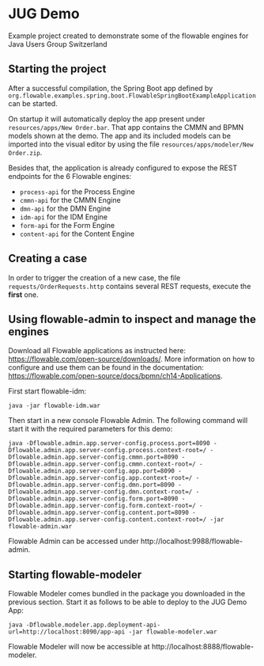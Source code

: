 # JUG Demo
 Example project created to demonstrate some of the flowable engines for Java Users Group Switzerland
 
## Starting the project
After a successful compilation, the Spring Boot app defined by `org.flowable.examples.spring.boot.FlowableSpringBootExampleApplication` 
can be started.

On startup it will automatically deploy the app present under `resources/apps/New Order.bar`. That app contains the 
CMMN and BPMN models shown at the demo. The app and its included models can be imported into the visual editor by using
the file `resources/apps/modeler/New Order.zip`.

Besides that, the application is already configured to expose the REST endpoints for the 6 Flowable engines:
* `process-api` for the Process Engine
* `cmmn-api` for the CMMN Engine
* `dmn-api` for the DMN Engine
* `idm-api` for the IDM Engine
* `form-api` for the Form Engine
* `content-api` for the Content Engine

## Creating a case
In order to trigger the creation of a new case, the file `requests/OrderRequests.http` contains several REST requests, 
execute the **first** one.

## Using flowable-admin to inspect and manage the engines
Download all Flowable applications as instructed here: https://flowable.com/open-source/downloads/. More information on 
how to configure and use them can be found in the documentation: https://flowable.com/open-source/docs/bpmn/ch14-Applications.

First start flowable-idm:

`java -jar flowable-idm.war`

Then start in a new console Flowable Admin. The following command will start it with the required parameters for this demo:

`java -Dflowable.admin.app.server-config.process.port=8090 -Dflowable.admin.app.server-config.process.context-root=/ -Dflowable.admin.app.server-config.cmmn.port=8090 -Dflowable.admin.app.server-config.cmmn.context-root=/ -Dflowable.admin.app.server-config.app.port=8090 -Dflowable.admin.app.server-config.app.context-root=/ -Dflowable.admin.app.server-config.dmn.port=8090 -Dflowable.admin.app.server-config.dmn.context-root=/ -Dflowable.admin.app.server-config.form.port=8090 -Dflowable.admin.app.server-config.form.context-root=/ -Dflowable.admin.app.server-config.content.port=8090 -Dflowable.admin.app.server-config.content.context-root=/ -jar flowable-admin.war`

Flowable Admin can be accessed under http://localhost:9988/flowable-admin.

## Starting flowable-modeler
Flowable Modeler comes bundled in the package you downloaded in the previous section. Start it as follows to be able to
deploy to the JUG Demo App:

`java -Dflowable.modeler.app.deployment-api-url=http://localhost:8090/app-api -jar flowable-modeler.war`

Flowable Modeler will now be accessible at http://localhost:8888/flowable-modeler.